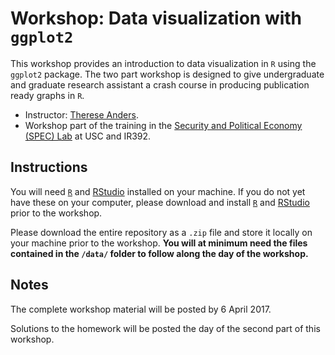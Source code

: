 # Workshop: Data visualization with `ggplot2`

This workshop provides an introduction to data visualization in `R` using the `ggplot2` package. The two part workshop is designed to give undergraduate and graduate research assistant a crash course in producing publication ready graphs in `R`.

* Instructor: [Therese Anders](http://dornsife.usc.edu/anders).
* Workshop part of the training in the [Security and Political Economy (SPEC) Lab](https://dornsife.usc.edu/spec) at USC and IR392.

## Instructions
You will need [`R`](https://www.r-project.org) and [RStudio](https://www.rstudio.com/products/rstudio/download/) installed on your machine. If you do not yet have these on your computer, please download and install [`R`](https://www.r-project.org) and [RStudio](https://www.rstudio.com/products/rstudio/download/) prior to the workshop.

Please download the entire repository as a `.zip` file and store it locally on your machine prior to the workshop. **You will at minimum need the files contained in the `/data/` folder to follow along the day of the workshop.** 

## Notes
The complete workshop material will be posted by 6 April 2017.

Solutions to the homework will be posted the day of the second part of this workshop.
